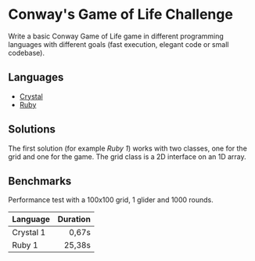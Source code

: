 # Conway's Game of Life Challenge

Write a basic Conway Game of Life game in different programming languages with different goals (fast execution, elegant code or small codebase).

## Languages

- [Crystal](/crystal/README.md)
- [Ruby](/ruby/README.md)

## Solutions

The first solution (for example *Ruby 1*) works with two classes, one for the grid and one for the game. The grid class is a 2D interface on an 1D array.

## Benchmarks

Performance test with a 100x100 grid, 1 glider and 1000 rounds.

| Language  | Duration |
|-----------|---------:|
| Crystal 1 |  0,67s   |
| Ruby 1    | 25,38s   |